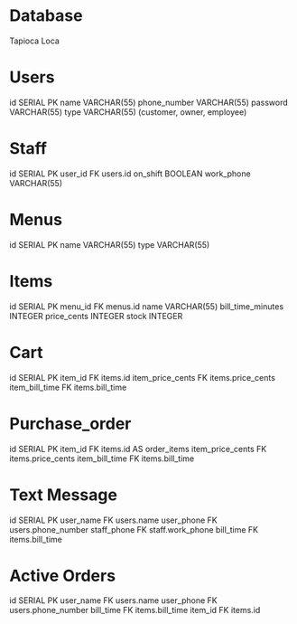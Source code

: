 
# Database
Tapioca Loca

# Users
id SERIAL PK
name VARCHAR(55)
phone_number VARCHAR(55)
password VARCHAR(55)
type VARCHAR(55) (customer, owner, employee)


# Staff
id SERIAL PK
user_id FK users.id
on_shift BOOLEAN
work_phone VARCHAR(55)

# Menus
id SERIAL PK
name VARCHAR(55)
type VARCHAR(55)

# Items
id SERIAL PK
menu_id FK menus.id
name VARCHAR(55)
bill_time_minutes INTEGER
price_cents INTEGER
stock INTEGER

# Cart
id SERIAL PK
item_id FK items.id
item_price_cents FK items.price_cents
item_bill_time FK items.bill_time

# Purchase_order
id SERIAL PK
item_id FK items.id AS order_items 
item_price_cents FK items.price_cents
item_bill_time FK items.bill_time

# Text Message
id SERIAL PK
user_name FK users.name
user_phone FK users.phone_number
staff_phone FK staff.work_phone
bill_time FK items.bill_time

# Active Orders
id SERIAL PK
user_name FK users.name
user_phone FK users.phone_number
bill_time FK items.bill_time
item_id FK items.id





